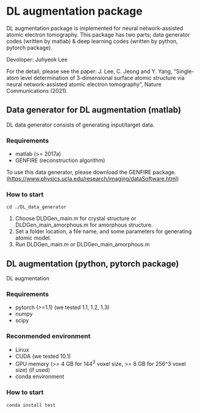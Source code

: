 # DL augmentation package

DL augmentation package is implemented for neural network-assisted atomic electron tomography.
This package has two parts; data generator codes (written by matlab) & deep learning codes (written by python, pytorch package).

Devoloper: Juhyeok Lee

For the detail, please see the paper: J. Lee, C. Jeong and Y. Yang, “Single-atom level determination of 3-dimensional surface atomic structure via neural network-assisted atomic electron tomography”, Nature Communications (2021).


## Data generator for DL augmentation (matlab)
DL data generator consists of generating input/target data.

### Requirements
- matlab (>= 2017a)
- GENFIRE (reconstruction algorithm)

To use this data generator, please download the GENFIRE package.
(https://www.physics.ucla.edu/research/imaging/dataSoftware.html)


### How to start
```
cd ./DL_data_generator
```
1. Choose DLDGen_main.m for crystal structure or DLDGen_main_amorphous.m for amorphous structure.
2. Set a folder location, a file name, and some parameters for generating atomic model.
3. Run DLDGen_main.m or DLDGen_main_amorphous.m


## DL augmentation (python, pytorch package)
DL augmentation 

### Requirements
- pytorch (>=1.1) (we tested 1.1, 1.2, 1.3)
- numpy
- scipy

### Reconmended environment
- Linux
- CUDA (we tested 10.1)
- GPU memory (>= 4 GB for 144<sup>3</sup> voxel size, >= 8 GB for 256^3 voxel size) (if used)
- conda environment


### How to start

```
conda install test
```
